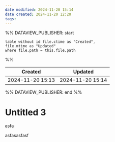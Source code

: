 ```yaml
---
date modified: 2024-11-20 15:14
date created: 2024-11-20 12:20
tags: 
---
```

%% DATAVIEW_PUBLISHER: start
```dataview
table without id file.ctime as "Created",
file.mtime as "Updated"
where file.path = this.file.path
```
%%

| Created          | Updated          |
| ---------------- | ---------------- |
| 2024-11-20 15:13 | 2024-11-20 15:14 |

%% DATAVIEW_PUBLISHER: end %%


# Untitled 3


asfa


asfasasfasf
